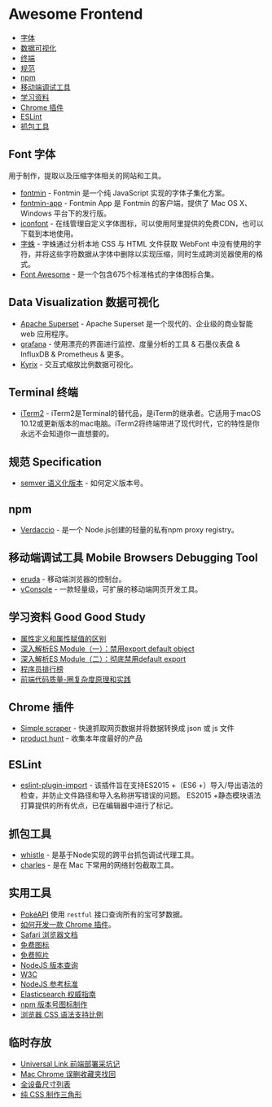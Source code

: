 # Awesome Frontend

* [字体](#font)
* [数据可视化](#data-visualization)
* [终端](#terminal)
* [规范](#specification)
* [npm](#npm)
* [移动端调试工具](#mobile-browsers-debugging-tool)
* [学习资料](#good-good-study)
* [Chrome 插件](#google-plugins)
* [ESLint](#eslint)
* [抓包工具](#proxy)

## Font 字体

用于制作，提取以及压缩字体相关的网站和工具。

* [fontmin](https://github.com/ecomfe/fontmin) - Fontmin 是一个纯 JavaScript 实现的字体子集化方案。
* [fontmin-app](https://github.com/ecomfe/fontmin-app) - Fontmin App 是 Fontmin 的客户端，提供了 Mac OS X、Windows 平台下的发行版。
* [iconfont](https://www.iconfont.cn/) - 在线管理自定义字体图标，可以使用阿里提供的免费CDN，也可以下载到本地使用。
* [字蛛](http://font-spider.org/) - 字蛛通过分析本地 CSS 与 HTML 文件获取 WebFont 中没有使用的字符，并将这些字符数据从字体中删除以实现压缩，同时生成跨浏览器使用的格式。
* [Font Awesome](http://www.fontawesome.com.cn/) - 是一个包含675个标准格式的字体图标合集。

## Data Visualization 数据可视化

* [Apache Superset](https://github.com/apache/incubator-superset) - Apache Superset 是一个现代的、企业级的商业智能 web 应用程序。
* [grafana](https://github.com/grafana/grafana) - 使用漂亮的界面进行监控、度量分析的工具 & 石墨仪表盘 & InfluxDB & Prometheus & 更多。
* [Kyrix](https://github.com/tracyhenry/Kyrix) - 交互式缩放比例数据可视化。

## Terminal 终端

* [iTerm2](https://iterm2.com/index.html) - iTerm2是Terminal的替代品，是iTerm的继承者。它适用于macOS 10.12或更新版本的mac电脑。iTerm2将终端带进了现代时代，它的特性是你永远不会知道你一直想要的。

## 规范 Specification

* [semver 语义化版本](https://semver.org/lang/zh-CN/) - 如何定义版本号。

## npm

* [Verdaccio](https://verdaccio.org/docs/zh-CN/what-is-verdaccio) - 是一个 Node.js创建的轻量的私有npm proxy registry。

## 移动端调试工具 Mobile Browsers Debugging Tool

* [eruda](https://github.com/liriliri/eruda) - 移动端浏览器的控制台。
* [vConsole](https://github.com/Tencent/vConsole) - 一款轻量级，可扩展的移动端网页开发工具。

## 学习资料 Good Good Study

* [属性定义和属性赋值的区别](https://www.cnblogs.com/ziyunfei/archive/2012/10/31/2738728.html)
* [深入解析ES Module（一）：禁用export default object](https://zhuanlan.zhihu.com/p/40733281)
* [深入解析ES Module（二）：彻底禁用default export](https://zhuanlan.zhihu.com/p/97335917)
* [程序员排行榜](https://profile.codersrank.io/user/yingkaixiang)
* [前端代码质量-圈复杂度原理和实践](https://juejin.im/post/5da34216e51d4578502c24c5)

## Chrome 插件

* [Simple scraper](https://chrome.google.com/webstore/detail/simple-scraper-%E2%81%A0%E2%80%94-scrape/lnddbhdmiciimpkbilgpklcglkdegdkg) - 快速抓取网页数据并将数据转换成 json 或 js 文件
* [product hunt](https://www.bestofproducthunt.com/) - 收集本年度最好的产品

## ESLint

* [eslint-plugin-import](https://github.com/benmosher/eslint-plugin-import) - 该插件旨在支持ES2015 +（ES6 +）导入/导出语法的检查，并防止文件路径和导入名称拼写错误的问题。 ES2015 +静态模块语法打算提供的所有优点，已在编辑器中进行了标记。

## 抓包工具

* [whistle](https://github.com/avwo/whistle/blob/master/README-zh_CN.md) - 是基于Node实现的跨平台抓包调试代理工具。
* [charles](http://www.charlesproxy.com/) - 是在 Mac 下常用的网络封包截取工具。

## 实用工具

- [PokéAPI](https://pokeapi.co/) 使用 `restful` 接口查询所有的宝可梦数据。
- [如何开发一款 Chrome 插件](https://crxdoc-zh.appspot.com/apps/about_apps)。
- [Safari 浏览器文档](https://developer.apple.com/library/archive/documentation/AppleApplications/Reference/SafariWebContent/Introduction/Introduction.html#//apple_ref/doc/uid/TP40002051-CH1-SW1)
- [免费图标](https://www.flaticon.com/)
- [免费照片](https://unsplash.com/)
- [NodeJS 版本查询](https://node.green/)
- [W3C](https://www.w3.org/)
- [NodeJS 参考标准](http://javascript.ruanyifeng.com/nodejs/fs.html)
- [Elasticsearch 权威指南](https://es.xiaoleilu.com/010_Intro/10_Installing_ES.html)
- [npm 版本号图标制作](https://shields.io/)
- [浏览器 CSS 语法支持比例](https://css3test.com/)

## 临时存放

- [Universal Link 前端部署采坑记](http://awhisper.github.io/2017/09/02/universallink/)
- [Mac Chrome 误删收藏夹找回](http://midaoi.com/2017/04/01/chromeBookmark/)
- [全设备尺寸列表](https://material.io/tools/devices/)
- [纯 CSS 制作三角形](http://apps.eky.hk/css-triangle-generator/ja)
